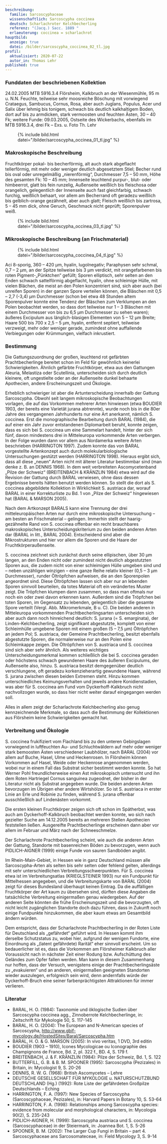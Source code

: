 ```yaml
---
beschreibung:
  familie: Sarcoscyphaceae
  wissenschaftlich: Sarcoscypha coccinea
  deutsch: Scharlachroter Kelchbecherling
  referenz: "(Jacq.) Sacc. 1889 "
  erlaeuterung: coccinea = scharlachrot
hauptbild:
  anzeige: true
  datei: /bilder/sarcoscypha_coccinea_02_tl.jpg
profil:
  aktualisiert: 2020-07-22
  autor_in: Thomas Lehr
published: true
---
```

### Funddaten der beschriebenen Kollektion

24.02.2005 MTB 5916.3.4 Flörsheim, Kalkbruch an der Wiesenmühle, 95 m u. N.N. Feuchte, teilweise sehr moosreiche Böschung mit vorwiegend Crataegus, Sambucus, Cornus, Rosa, aber auch Juglans, Populus, Acer und Salix über lehmig bis tonigem, schwach bis deutlich kalkhaltigem Boden, dort auf bis zu armdicken, stark vermoosten und feuchten Ästen, 30 – 40 Fk; weitere Funde: 09.03.2005, Ostseite des Wickerbachs, ebenfalls im MTB 5916.3.4, drei Fk – Exs. u. Foto Th. Lehr

<figure class="standard">
  {% include bild.html datei="/bilder/sarcoscypha_occinea_01_tl.jpg" %}
</figure>

### Makroskopische Beschreibung

Fruchtkörper pokal- bis becherförmig, alt auch stark abgeflacht tellerförmig, mit mehr oder weniger deutlich abgesetztem Stiel; Becher rund bis oval oder unregelmäßig „nierenförmig“, Durchmesser 7,5 – 50 mm, Höhe des gesamten Fk: 10 – 45 mm; Innenseite leuchtend purpur-, blut- oder himbeerrot, glatt bis fein runzelig, Außenseite weißlich bis fleischosa oder orangelich, gelegentlich der Innenseite auch fast gleichfarbig, schwach furchig, weißlich behaart, vor allem am Becherrand oft geradezu weißlich bis gelblich-orange gezähnelt, aber auch glatt; Fleisch weißlich bis zartrosa, 5 – 45 mm dick, ohne Geruch, Geschmack nicht geprüft; Sporenpulver weiß.

<figure class="standard">
  {% include bild.html datei="/bilder/sarcoscypha_occinea_03_tl.jpg" %}
</figure>

### Mikroskopische Beschreibung (an Frischmaterial)

<figure class="fliessend">
  {% include bild.html datei="/bilder/sarcoscypha_coccinea_04_tl.jpg" %}
</figure>

Aci 8-sporig, 360 – 420 µm, hyalin, lugolnegativ; Paraphysen sehr schmal, 0,7 – 2 µm, an der Spitze teilweise bis 3 µm verdickt, mit orangefarbenen bis roten Pigment-„Pünktchen“ gefüllt; Sporen elliptisch, sehr selten an den Enden schwach sattelförmig abgeflacht, hyalin, ohne schleimige Hülle, mit vielen Blächen, die meist an den Polen konzentriert sind, sich aber auch (bei unreifen Sporen) in der ganzen Spore verteilen können, die Bläschen mit 0,5 – 2,7 (-3,4) µm Durchmesser (schon bei etwa 48 Stunden altem Sporenpulver konnte eine Tendenz der Bläschen zum Verklumpen an den Polen beobachtet werden, so dass dort teilweise nur 1 – 3 Bläschen mit einem Durchmesser von bis zu 6,5 µm Durchmesser zu sehen waren); äußeres Excipulum aus länglich-blasigen Elementen von 5 – 12 µm Breite; Haare 500 bis 700 x 2,5 – 5 µm, hyalin, entfernt septiert, teilweise verzweigt, mehr oder weniger gerade, zumindest ohne auffallende Verbiegungen oder Krümmungen, vielfach inkrustiert.

### Bestimmung

Die Gattungszuordnung der großen, leuchtend rot gefärbten Prachtbecherlinge bereitet schon im Feld für gewöhnlich keinerlei Schwierigkeiten. Ähnlich gefärbte Fruchtkörper, etwa aus den Gattungen Aleuria, Melastiza oder Scutellinia, unterscheiden sich durch deutlich kleinere, oft ungestielte oder an der Außenseite dunkel behaarte Apothecien, andere Erscheinungszeit und Ökologie.

Erheblich schwieriger ist aber die Artunterscheidung innerhalb der Gattung Sarcoscypha. Obwohl seit langem mikroskopische Beobachtungen vorlagen, die auf das Vorkommen mehrerer Arten hinwiesen (etwa BOUDIER 1903, der bereits eine Varietät jurana abtrennte), wurde noch bis in die 80er Jahre des vergangenen Jahrhunderts nur eine Art anerkannt, nämlich S. coccinea. Erst die monographische Bearbeitung durch BARAL (1984), die auf einer ein Jahr zuvor entstandenen Diplomarbeit beruht, konnte zeigen, dass es sich bei S. coccinea um eine Sammelart handelt, hinter der sich fünf, davon mindestens drei in Mitteleuropa vorkommende Arten verbergen. In der Folge wurden dann vor allem aus Nordamerka weitere Arten beschrieben (HARRINGTON 1997). Zudem konnte das von BARAL vorgestellte Artenkonzept auch durch molekularbiologische Untersuchungen gestützt werden (HARRINGTON 1998). Hieraus ergibt sich, dass all diese „neuen“ Arten nicht mit älterer Literatur bestimmbar sind (man denke z. B. an DENNIS 1968). In dem weit verbreiteten Ascomycetenband „Pilze der Schweiz“ (BREITENBACH & KRÄNZLIN 1984) etwa wird auf die Revision der Gattung durch BARAL verwiesen, ohne dass dessen Ergebnisse bereits hätten benutzt werden können. So stellt die dort als S. coccinea abgebildete Kollektion in Wirklichkeit S. austriaca dar, worauf BARAL in einer Korrekturliste zu Bd. 1 von „Pilze der Schweiz“ hingewiesen hat (BARAL & MARSON 2005).

Nach dem Artkonzept BARALS kann eine Trennung der drei mitteleuropäischen Arten nur durch eine mikroskopische Untersuchung – am besten an Frischmaterial – gelingen. Immerhin stellt der haarig-gezähnelte Rand von S. coccinea offenbar ein recht brauchbares makroskopisches Unterscheidungskriterium zu den beiden anderen Arten dar (BARAL in litt., BARAL 2004). Entscheidend sind aber die Mikrostrukturen und hier vor allem die Sporen und die Haare der Fruchtkörperaußenseite.

S. coccinea zeichnet sich zunächst durch seine ellipischen, über 30 µm langen, an den Enden nicht oder zumindest nicht deutlich abgestutzten Sporen aus, die zudem nicht von einer schleimigen Hülle umgeben sind und – neben unzähligen winzigen – eine ganze Reihe relativ kleiner (0,5 – 3 µm Durchmesser), runder Öltröpfchen aufweisen, die an den Sporenpolen angeordnet sind. Diese Öltröpfchen lassen sich aber nur an lebenden Sporen sinnvoll beurteilen, da totes Material oft ein verändertes Muster zeigt. Die Tröpfchen klumpen dann zusammen, so dass man oftmals nur noch ein oder zwei davon erkennen kann. Außerdem sind die Tröpfchen bei toten Sporen, im Gegensatz zu lebenden, gelegentlich über die gesamte Spore verteilt (Vergl. Abb. Mikromerkmale, B u. C). Die beiden anderen in Mitteleuropa vorkommenden Prachtbecherlingsarten unterscheiden sich aber auch dann noch hinreichend deutlich: S. jurana (= S. emarginata), der Linden-Kelchbecherling, zeigt signifikant abgestutzte, komplett von einer Schleimhülle umgebene Sporen mit einem großen (5 – 7,5 µm) Öltröpfchen an jedem Pol; S. austriaca, der Gemeine Prachtbecherling, besitzt ebenfalls abgestutzte Sporen, die normalerweise nur an den Polen eine Schleimkappe zeigen. Die Öltröpfchen von S. austriaca und S. coccinea sind sich aber sehr ähnlich. Als weiteres wichtiges Unterscheidungsmerkmal kommen schließlich die bei S. coccinea geraden oder höchstens schwach gewundenen Haare des äußeren Excipulums, der Außenseite also, hinzu. S. austriaca besitzt demgegenüber deutlich verschlungene, oft geradezu korkenzieherartig gewundene Haare, während S. jurana zwischen diesen beiden Extremen steht. Hinzu kommen unterschiedliches Keimungsverhalten und jeweils andere Konidienstadien, was aber für S. coccinea am Fund vom Dyckerhoff-Kalkbruch nicht nachvollzogen wurde, so dass hier nicht weiter darauf eingegangen werden soll.

Alles in allem zeigt der Scharlachrote Kelchbecherling also genug kennzeichnende Merkmale, so dass auch die Bestimmung der Kollektionen aus Flörsheim keine Schwierigkeiten gemacht hat.

### Verbreitung und Ökologie

S. coccinea frukifiziert vom Flachland bis zu den unteren Gebirgslagen vorwiegend in luftfeuchten Au- und Schluchtwäldern auf mehr oder weniger stark bemoosten Ästen verschiedener Laubhölzer, nach BARAL (2004) vor allem auf Buche, Hasel, Ulme und Heckenrosen. In Flörsheim können Vorkommen auf Hasel, Weide oder Heckenrose angenommen werden, wobei nur in einem Fall das Substrat sicher bestimmt werden konnte. So hat Werner Pohl freundlicherweise einen Ast mikroskopisch untersucht und ihn dem Roten Hartriegel Cornus sanguinea zugeodnet, der bisher in der Literatur nicht als Substrat angegeben wurde. Die beiden anderen Arten bevorzugen im Übrigen eher andere Wirtshölzer. So ist S. austriaca in erster Linie an Erle und Robinie zu finden, während S. jurana offenbar ausschließlich auf Lindenästen vorkommt.

Die ersten kleinen Fruchtkörper zeigen sich oft schon im Spätherbst, was auch am Dyckerhoff-Kalkbruch beobachtet werden konnte, wo sich nach gezielter Suche am 14.12.2005 bereits an mehreren Stellen Apothecien feststellen ließen. Ausgereifte Prachtbecherlinge erscheinen dann aber vor allem im Februar und März nach der Schneeschmelze.

Der Scharlachrote Prachtbecherling scheint, wie auch die anderen Arten der Gattung, Standorte mit basenreichen Böden zu bevorzugen, wenn auch PIDLICH-AIGNER (1999) einige Funde von sauren Sandböden angibt.

Im Rhein-Main-Gebiet, in Hessen wie in ganz Deutschland müssen alle Sarcoscypha-Arten als selten bis sehr selten oder fehlend gelten, allerdings mit sehr unterschiedlichen Verbreitungsschwerpunkten. Für S. coccinea etwa ist im Verbreitungsatlas (KRIEGLSTEINER 1993) nur ein Fundpunkt für Mittelhessen angegeben, und die Verbreitungskarte von BARAL (2004) zeigt für dieses Bundesland überhaupt keinen Eintrag. Da die auffälligen Fruchtkörper der Art kaum zu übersehen sind, dürften diese Angaben die tatsächliche Verbreitung einigermaßen genau wiedergeben. Auf der anderen Seite könnten die frühe Erscheinungszeit und die bevorzugten, oft nicht leicht zugänglichen Standorte doch dazu führen, dass in Zukunft noch einige Fundpunkte hinzukommen, die aber kaum etwas am Gesamtbild ändern würden.

Dem entspricht, dass der Scharlachrote Prachtbecherling in der Roten Liste für Deutschland als „gefährdet“ geführt wird. In Hessen kommt ihm derselbe Schutzstatus zu, wobei hier, aufgrund der wenigen Fundorte, eine Einordnung als „(latent gefährdete) Rarität“ eher sinnvoll erscheint. Um so bedauerlicher ist es, dass die Vorkommen am Flörsheimer Kalkbruch aller Voraussicht nach in nächster Zeit einer Rodung bzw. Aufschüttung des Geländes zum Opfer fallen werden. Man kann in diesem Zusammenhang nur hoffen, dass der Versuch, wenigstens einige der Prachtbecherlingsäste zu „evakuieren“ und an anderen, einigermaßen geeigneten Standorten wieder auszulegen, erfolgreich sein wird, denn andernfalls würde der Dyckerhoff-Bruch eine seiner farbenprächtigsten Attraktionen für immer verlieren.

### Literatur

* BARAL, H. O. (1984): Taxonomie und öklogische Sudien über Sarcoscypha coccinea agg., Zinnoberrote Kelchbecherlinge, in: Zeitschrift für Mykologie 50, S. 117-145
* BARAL, H. O. (2004): The European and N-American species of Sarcoscypha, http://www.gbif-mycology.de/HostedSites/Baral/Sarcoscypha.htm
* BARAL, H. O. & G. MARSON (2005): In vivo veritas, 1 DVD, 3rd editin
* BOUDIER (1903 – 1910), Icones Mycologicae ou Iconographie des Champignons de France, Bd. 2, pl. 322 f., BD. 4, S. 179 f.
* BREITENBACH, J. & F. KRÄNZLIN (1984): Pilze der Schweiz, Bd. 1, S. 122
* BUTTERFILL, G. B. & B. M. SPOONER (1995): Sarcoscypha (Pezizales) in Britain, in: Mycologist 9, S. 20-26
* DENNIS, R. W. G. (1968): British Ascomycetes – Lehre
* DEUTSCHE GESELLSCHAFT FÜR MYKOLOGIE u. NATURSCHUTZBUND DEUTSCHLAND (Hg.) (1992): Rote Liste der gefährdeten Großpilze Deutschlands – Eching
* HARRINGTON, F. A. (1997): New Species of Sarcoscypha (Sarcoscyphaceae, Pezizales), in: Harvard Papers in Botany 10, S. 53-64
* HARRINGTON, F. A. (1998): Relationships among Sarcoscypha species: evidence from molecular and morphological characters, in: Mycologia 90(2), S. 235-243
* PIDLICH-AIGNER, H. (1999): Sarcoscypha austriaca und S. coccinea (Sarcoscyphaceae) in der Steiermark, in: Joannea Bot. 1, S. 5-26
* SPOONER, B. M. (2002): The Larger Cup Fungi in Britain – part 4. Sarcoscyphaceae ans Sarcosomateceae, in: Field Mycology 3, S. 9-14